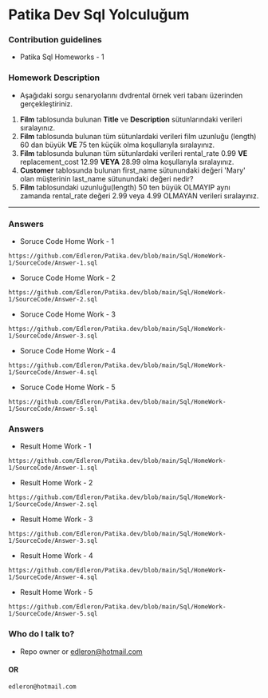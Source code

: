 # Patika Dev Sql Yolculuğum

### Contribution guidelines

* Patika Sql Homeworks - 1

### Homework Description

* Aşağıdaki sorgu senaryolarını dvdrental örnek veri tabanı üzerinden gerçekleştiriniz.

1. **Film** tablosunda bulunan **Title** ve **Description** sütunlarındaki verileri sıralayınız.
2. **Film** tablosunda bulunan tüm sütunlardaki verileri film uzunluğu (length) 60 dan büyük **VE** 75 ten küçük olma koşullarıyla sıralayınız.
3. **Film** tablosunda bulunan tüm sütunlardaki verileri rental_rate 0.99 **VE** replacement_cost 12.99 **VEYA** 28.99 olma koşullarıyla sıralayınız.
4. **Customer** tablosunda bulunan first_name sütunundaki değeri 'Mary' olan müşterinin last_name sütunundaki değeri nedir?
5. **Film** tablosundaki uzunluğu(length) 50 ten büyük OLMAYIP aynı zamanda rental_rate değeri 2.99 veya 4.99 OLMAYAN verileri sıralayınız.

------

### Answers

* Soruce Code Home Work - 1
```
https://github.com/Edleron/Patika.dev/blob/main/Sql/HomeWork-1/SourceCode/Answer-1.sql
```

* Soruce Code Home Work - 2
```
https://github.com/Edleron/Patika.dev/blob/main/Sql/HomeWork-1/SourceCode/Answer-2.sql
```

* Soruce Code Home Work - 3
```
https://github.com/Edleron/Patika.dev/blob/main/Sql/HomeWork-1/SourceCode/Answer-3.sql
```

* Soruce Code Home Work - 4
```
https://github.com/Edleron/Patika.dev/blob/main/Sql/HomeWork-1/SourceCode/Answer-4.sql
```

* Soruce Code Home Work - 5
```
https://github.com/Edleron/Patika.dev/blob/main/Sql/HomeWork-1/SourceCode/Answer-5.sql
```

### Answers

* Result Home Work - 1
```
https://github.com/Edleron/Patika.dev/blob/main/Sql/HomeWork-1/SourceCode/Answer-1.sql
```

* Result Home Work - 2
```
https://github.com/Edleron/Patika.dev/blob/main/Sql/HomeWork-1/SourceCode/Answer-2.sql
```

* Result Home Work - 3
```
https://github.com/Edleron/Patika.dev/blob/main/Sql/HomeWork-1/SourceCode/Answer-3.sql
```

* Result Home Work - 4
```
https://github.com/Edleron/Patika.dev/blob/main/Sql/HomeWork-1/SourceCode/Answer-4.sql
```

* Result Home Work - 5
```
https://github.com/Edleron/Patika.dev/blob/main/Sql/HomeWork-1/SourceCode/Answer-5.sql
```

### Who do I talk to?

* Repo owner or edleron@hotmail.com

#### OR 
``` 
edleron@hotmail.com 
```